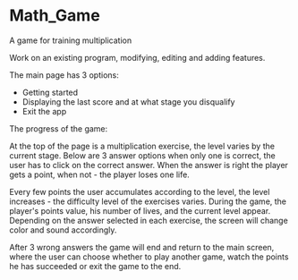 # Math_Game
A game for training multiplication

Work on an existing program, modifying, editing and adding features.

The main page has 3 options:
- Getting started
- Displaying the last score and at what stage you disqualify
- Exit the app

The progress of the game:

At the top of the page is a multiplication exercise, the level varies by the current stage.
Below are 3 answer options when only one is correct, the user has to click on the correct answer.
When the answer is right the player gets a point, when not - the player loses one life.

Every few points the user accumulates according to the level, the level increases - the difficulty level of the exercises varies.
During the game, the player's points value, his number of lives, and the current level appear.
Depending on the answer selected in each exercise, the screen will change color and sound accordingly.

After 3 wrong answers the game will end and return to the main screen, where the user can choose whether to play another game, watch the points he has succeeded or exit the game to the end.
